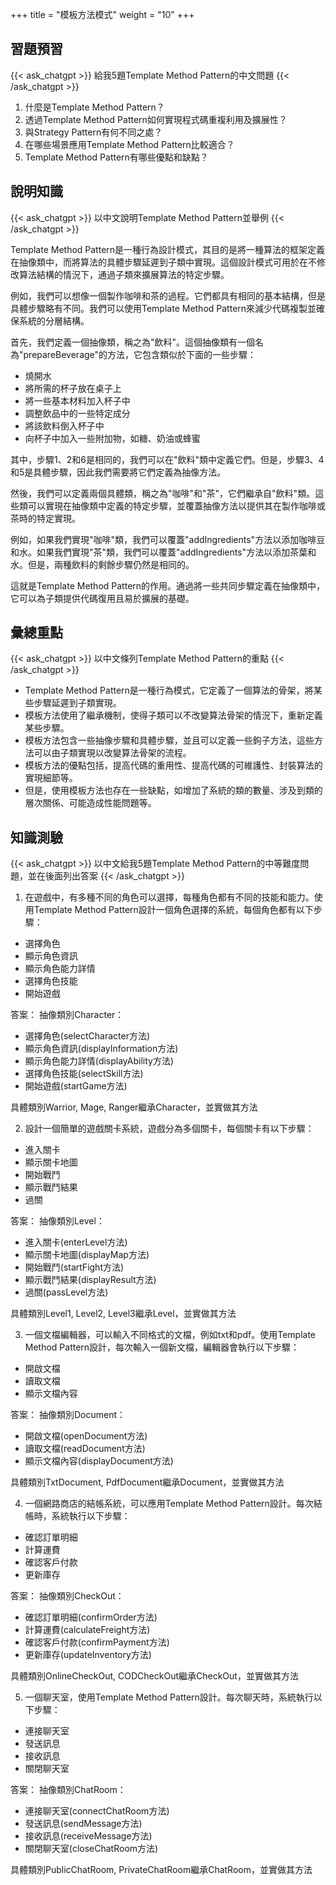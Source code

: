+++
title = "模板方法模式"
weight = "10"
+++
## 習題預習
{{< ask_chatgpt >}}
給我5題Template Method Pattern的中文問題
{{< /ask_chatgpt >}}



1. 什麼是Template Method Pattern？ 
2. 透過Template Method Pattern如何實現程式碼重複利用及擴展性？ 
3. 與Strategy Pattern有何不同之處？ 
4. 在哪些場景應用Template Method Pattern比較適合？ 
5. Template Method Pattern有哪些優點和缺點？   

## 說明知識
{{< ask_chatgpt >}}
以中文說明Template Method Pattern並舉例
{{< /ask_chatgpt >}}



Template Method Pattern是一種行為設計模式，其目的是將一種算法的框架定義在抽像類中，而將算法的具體步驟延遲到子類中實現。這個設計模式可用於在不修改算法結構的情況下，通過子類來擴展算法的特定步驟。

例如，我們可以想像一個製作咖啡和茶的過程。它們都具有相同的基本結構，但是具體步驟略有不同。我們可以使用Template Method Pattern來減少代碼複製並確保系統的分層結構。

首先，我們定義一個抽像類，稱之為"飲料"。這個抽像類有一個名為"prepareBeverage"的方法，它包含類似於下面的一些步驟：

- 燒開水
- 將所需的杯子放在桌子上
- 將一些基本材料加入杯子中
- 調整飲品中的一些特定成分
- 將該飲料倒入杯子中
- 向杯子中加入一些附加物，如糖、奶油或蜂蜜

其中，步驟1、2和6是相同的，我們可以在"飲料"類中定義它們。但是，步驟3、4和5是具體步驟，因此我們需要將它們定義為抽像方法。

然後，我們可以定義兩個具體類，稱之為"咖啡"和"茶"，它們繼承自"飲料"類。這些類可以實現在抽像類中定義的特定步驟，並覆蓋抽像方法以提供其在製作咖啡或茶時的特定實現。

例如，如果我們實現"咖啡"類，我們可以覆蓋"addIngredients"方法以添加咖啡豆和水。如果我們實現"茶"類，我們可以覆蓋"addIngredients"方法以添加茶葉和水。但是，兩種飲料的剩餘步驟仍然是相同的。

這就是Template Method Pattern的作用。通過將一些共同步驟定義在抽像類中，它可以為子類提供代碼復用且易於擴展的基礎。   

## 彙總重點
{{< ask_chatgpt >}}
以中文條列Template Method Pattern的重點
{{< /ask_chatgpt >}}



- Template Method Pattern是一種行為模式，它定義了一個算法的骨架，將某些步驟延遲到子類實現。
- 模板方法使用了繼承機制，使得子類可以不改變算法骨架的情況下，重新定義某些步驟。
- 模板方法包含一些抽像步驟和具體步驟，並且可以定義一些鉤子方法，這些方法可以由子類實現以改變算法骨架的流程。
- 模板方法的優點包括，提高代碼的重用性、提高代碼的可維護性、封裝算法的實現細節等。
- 但是，使用模板方法也存在一些缺點，如增加了系統的類的數量、涉及到類的層次關係、可能造成性能問題等。   

## 知識測驗
{{< ask_chatgpt >}}
以中文給我5題Template Method Pattern的中等難度問題，並在後面列出答案
{{< /ask_chatgpt >}}



1. 在遊戲中，有多種不同的角色可以選擇，每種角色都有不同的技能和能力。使用Template Method Pattern設計一個角色選擇的系統，每個角色都有以下步驟：
- 選擇角色
- 顯示角色資訊
- 顯示角色能力詳情
- 選擇角色技能
- 開始遊戲

答案：
抽像類別Character：
- 選擇角色(selectCharacter方法)
- 顯示角色資訊(displayInformation方法)
- 顯示角色能力詳情(displayAbility方法)
- 選擇角色技能(selectSkill方法)
- 開始遊戲(startGame方法)

具體類別Warrior, Mage, Ranger繼承Character，並實做其方法

2. 設計一個簡單的遊戲關卡系統，遊戲分為多個關卡，每個關卡有以下步驟：
- 進入關卡
- 顯示關卡地圖
- 開始戰鬥
- 顯示戰鬥結果
- 過關

答案：
抽像類別Level：
- 進入關卡(enterLevel方法)
- 顯示關卡地圖(displayMap方法)
- 開始戰鬥(startFight方法)
- 顯示戰鬥結果(displayResult方法)
- 過關(passLevel方法)

具體類別Level1, Level2, Level3繼承Level，並實做其方法

3. 一個文檔編輯器，可以輸入不同格式的文檔，例如txt和pdf。使用Template Method Pattern設計，每次輸入一個新文檔，編輯器會執行以下步驟：
- 開啟文檔
- 讀取文檔
- 顯示文檔內容

答案：
抽像類別Document：
- 開啟文檔(openDocument方法)
- 讀取文檔(readDocument方法)
- 顯示文檔內容(displayDocument方法)

具體類別TxtDocument, PdfDocument繼承Document，並實做其方法

4. 一個網路商店的結帳系統，可以應用Template Method Pattern設計。每次結帳時，系統執行以下步驟：
- 確認訂單明細
- 計算運費
- 確認客戶付款
- 更新庫存

答案：
抽像類別CheckOut：
- 確認訂單明細(confirmOrder方法)
- 計算運費(calculateFreight方法)
- 確認客戶付款(confirmPayment方法)
- 更新庫存(updateInventory方法)

具體類別OnlineCheckOut, CODCheckOut繼承CheckOut，並實做其方法

5. 一個聊天室，使用Template Method Pattern設計。每次聊天時，系統執行以下步驟：
- 連接聊天室
- 發送訊息
- 接收訊息
- 關閉聊天室

答案：
抽像類別ChatRoom：
- 連接聊天室(connectChatRoom方法)
- 發送訊息(sendMessage方法)
- 接收訊息(receiveMessage方法)
- 關閉聊天室(closeChatRoom方法)

具體類別PublicChatRoom, PrivateChatRoom繼承ChatRoom，並實做其方法   

